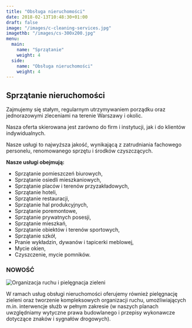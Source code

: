 ```yaml
---
title: "Obsługa nieruchomości"
date: 2018-02-13T10:48:30+01:00
draft: false
image: "/images/c-cleaning-services.jpg"
imagethb: "/images/cs-300x200.jpg"
menu:
  main:
    name: "Sprzątanie"
    weight: 4
  side:
    name: "Obsługa nieruchomości"
    weight: 4
---
```

## Sprzątanie nieruchomości
Zajmujemy się stałym, regularnym utrzymywaniem porządku oraz jednorazowymi zleceniami na terenie Warszawy i okolic. 

Nasza oferta skierowana jest zarówno do firm i instytucji, jak i do klientów indywidualnych.

Nasze usługi to najwyższa jakość, wynikającą z zatrudniania fachowego personelu, renomowanego sprzętu i środków czyszczących.

**Nasze usługi obejmują:**

* Sprzątanie pomieszczeń biurowych,
* Sprzątanie osiedli mieszkaniowych,
* Sprzątanie placów i terenów przyzakładowych,
* Sprzątanie hoteli,
* Sprzątanie restauracji,
* Sprzątanie hal produkcyjnych,
* Sprzątanie poremontowe,
* Sprzątanie prywatnych posesji,
* Sprzątanie mieszkań,
* Sprzątanie obiektów i terenów sportowych,
* Sprzątanie szkół,
* Pranie wykładzin, dywanów i tapicerki meblowej,
* Mycie okien,
* Czyszczenie, mycie pomników.

### NOWOŚĆ
![Organizacja ruchu i pielęgnacja zieleni](/images/c-organizacja-ruchu680.jpg "Organizacja ruchu i pielęgnacja zieleni | Biuro Centurion")
<p class="highlight">W ramach usług obsługi nieruchomości oferujemy również pielęgnację zieleni oraz tworzenie kompleksowych organizacji ruchu, umożliwiających m.in. interwencje służb w pełnym zakresie (w naszych planach uwzględniamy wytyczne prawa budowlanego i przepisy wykonawcze dotyczące znaków i sygnałów drogowych).</p>
